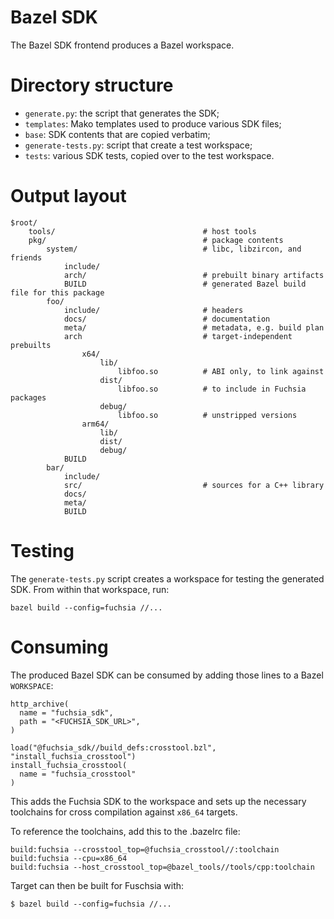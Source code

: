 Bazel SDK
=========

The Bazel SDK frontend produces a Bazel workspace.

# Directory structure

- `generate.py`: the script that generates the SDK;
- `templates`: Mako templates used to produce various SDK files;
- `base`: SDK contents that are copied verbatim;
- `generate-tests.py`: script that create a test workspace;
- `tests`: various SDK tests, copied over to the test workspace.

# Output layout

```
$root/
    tools/                                 # host tools
    pkg/                                   # package contents
        system/                            # libc, libzircon, and friends
            include/
            arch/                          # prebuilt binary artifacts
            BUILD                          # generated Bazel build file for this package
        foo/
            include/                       # headers
            docs/                          # documentation
            meta/                          # metadata, e.g. build plan
            arch                           # target-independent prebuilts
                x64/
                    lib/
                        libfoo.so          # ABI only, to link against
                    dist/
                        libfoo.so          # to include in Fuchsia packages
                    debug/
                        libfoo.so          # unstripped versions
                arm64/
                    lib/
                    dist/
                    debug/
            BUILD
        bar/
            include/
            src/                           # sources for a C++ library
            docs/
            meta/
            BUILD
```

# Testing

The `generate-tests.py` script creates a workspace for testing the generated
SDK. From within that workspace, run:
```
bazel build --config=fuchsia //...
```

# Consuming

The produced Bazel SDK can be consumed by adding those lines to a Bazel
`WORKSPACE`:

```
http_archive(
  name = "fuchsia_sdk",
  path = "<FUCHSIA_SDK_URL>",
)

load("@fuchsia_sdk//build_defs:crosstool.bzl", "install_fuchsia_crosstool")
install_fuchsia_crosstool(
  name = "fuchsia_crosstool"
)
```

This adds the Fuchsia SDK to the workspace and sets up the necessary toolchains
for cross compilation against `x86_64` targets.

To reference the toolchains, add this to the .bazelrc file:

```
build:fuchsia --crosstool_top=@fuchsia_crosstool//:toolchain
build:fuchsia --cpu=x86_64
build:fuchsia --host_crosstool_top=@bazel_tools//tools/cpp:toolchain
```

Target can then be built for Fuschsia with:

```
$ bazel build --config=fuchsia //...
```
